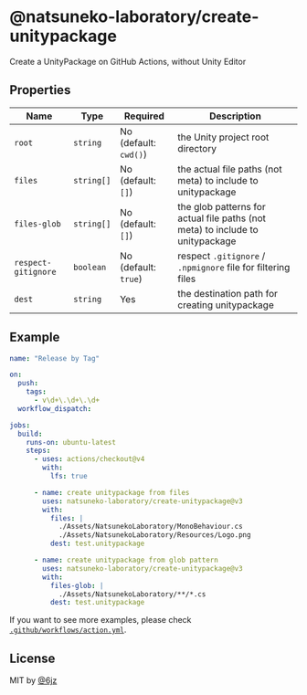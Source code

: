 # @natsuneko-laboratory/create-unitypackage

Create a UnityPackage on GitHub Actions, without Unity Editor

## Properties

| Name                | Type       | Required              | Description                                                                   |
| ------------------- | ---------- | --------------------- | ----------------------------------------------------------------------------- |
| `root`              | `string`   | No (default: `cwd()`) | the Unity project root directory                                              |
| `files`             | `string[]` | No (default: `[]`)    | the actual file paths (not meta) to include to unitypackage                   |
| `files-glob`        | `string[]` | No (default: `[]`)    | the glob patterns for actual file paths (not meta) to include to unitypackage |
| `respect-gitignore` | `boolean`  | No (default: `true`)  | respect `.gitignore` / `.npmignore` file for filtering files                  |
| `dest`              | `string`   | Yes                   | the destination path for creating unitypackage                                |

## Example

```yml
name: "Release by Tag"

on:
  push:
    tags:
      - v\d+\.\d+\.\d+
  workflow_dispatch:

jobs:
  build:
    runs-on: ubuntu-latest
    steps:
      - uses: actions/checkout@v4
        with:
          lfs: true

      - name: create unitypackage from files
        uses: natsuneko-laboratory/create-unitypackage@v3
        with:
          files: |
            ./Assets/NatsunekoLaboratory/MonoBehaviour.cs
            ./Assets/NatsunekoLaboratory/Resources/Logo.png
          dest: test.unitypackage

      - name: create unitypackage from glob pattern
        uses: natsuneko-laboratory/create-unitypackage@v3
        with:
          files-glob: |
            ./Assets/NatsunekoLaboratory/**/*.cs
          dest: test.unitypackage
```

If you want to see more examples, please check [`.github/workflows/action.yml`](.github/workflows/action.yml).

## License

MIT by [@6jz](https://to.natsuneko.com/6jz)
